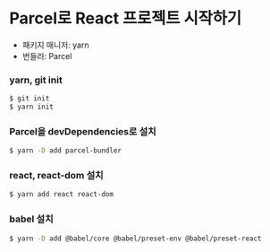 # Parcel로 React 프로젝트 시작하기

- 패키지 매니저: yarn
- 번들러: Parcel



### yarn, git init

```sh
$ git init
$ yarn init
```



### Parcel을 devDependencies로 설치

```sh
$ yarn -D add parcel-bundler
```



### react, react-dom 설치

```sh
$ yarn add react react-dom
```



### babel 설치

```sh
$ yarn -D add @babel/core @babel/preset-env @babel/preset-react
```

